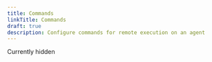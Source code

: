 ```yaml
---
title: Commands
linkTitle: Commands
draft: true
description: Configure commands for remote execution on an agent
---
```

Currently hidden